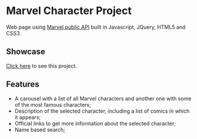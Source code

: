 # Marvel Character Project
Web page using [Marvel public API](https://developer.marvel.com/) built in Javascript, JQuery, HTML5 and CSS3.
## Showcase
[Click here](https://monicargomes.github.io/marvel-character/) to see this project.
## Features
* A carousel with a list of all Marvel characters and another one with some of the most famous characters;
* Description of the selected character, including a list of comics in which it appears;
* Official links to get more information about the selected character;
* Name based search;
